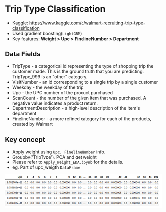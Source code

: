 # Trip Type Classification
- Kaggle: https://www.kaggle.com/c/walmart-recruiting-trip-type-classification
- Used gradient boosting(`LightGBM`)
- Key features: **Weight > Upc > FinelineNumber > Department**

## Data Fields
- TripType - a categorical id representing the type of shopping trip the customer made. This is the ground truth that you are predicting. TripType_999 is an "other" category.
- VisitNumber - an id corresponding to a single trip by a single customer
- Weekday - the weekday of the trip
- Upc - the UPC number of the product purchased
- ScanCount - the number of the given item that was purchased. A negative value indicates a product return.
- DepartmentDescription - a high-level description of the item's department
- FinelineNumber - a more refined category for each of the products, created by Walmart

## Key concept
- Apply weight using `Upc, FinelineNumber` info.
- Groupby('TripType'), PCA  and get weight
- Please refer to `Apply_Weight_EDA.ipynb` for the details.
- eg. Part of upc_weigth `DataFrame`
<img src="upc_weight.png">


